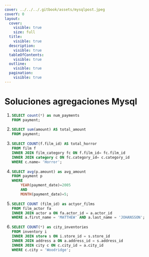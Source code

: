 ```yaml
---
cover: ../../../.gitbook/assets/mysqlpost.jpeg
coverY: 0
layout:
  cover:
    visible: true
    size: full
  title:
    visible: true
  description:
    visible: true
  tableOfContents:
    visible: true
  outline:
    visible: true
  pagination:
    visible: true
---
```


# Soluciones agregaciones Mysql

1. ```sql
   SELECT count(*) as num_payments
   FROM payment;
   ```
2. ```sql
   SELECT sum(amount) AS total_amount
   FROM payment;
   ```
3. ```sql
   SELECT COUNT(f.film_id) AS total_horror
   FROM film f
   INNER JOIN film_category fc ON f.film_id= fc.film_id
   INNER JOIN category c ON fc.category_id= c.category_id
   WHERE c.name= 'Horror'; 
   ```
4. ```sql
   SELECT avg(p.amount) as avg_amount
   FROM payment p
   WHERE 
       YEAR(payment_date)=2005 
       AND 
       MONTH(payment_date)=5; 
   ```
5. ```sql
   SELECT COUNT (film_id) as actyor_films
   FROM film_actor fa
   INNER JOIN actor a ON fa.actor_id = a.actor_id
   WHERE a.first_name = 'MATTHEW' AND a.last_name = 'JOHANSSON'; 
   ```
6. ```sql
   SELECT COUNT(*) as city_inventories
   FROM inventory i
   INNER JOIN store s ON i.store_id = s.store_id
   INNER JOIN address a ON a.address_id = s.address_id 
   INNER JOIN city c ON c.city_id = a.city_id 
   WHERE c.city = 'Woodridge'; 
   ```
